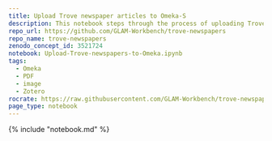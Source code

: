 ```yaml
---
title: Upload Trove newspaper articles to Omeka-S
description: This notebook steps through the process of uploading Trove newspaper articles to your own Omeka-S instance via the API. As well as uploading the article metadata, it attaches image(s) and PDFs of the articles, and creates a linked record for the publishing newspaper. The source of the articles can be a Trove search, a Trove list, a Zotero collection, or just a list of article ids.
repo_url: https://github.com/GLAM-Workbench/trove-newspapers
repo_name: trove-newspapers
zenodo_concept_id: 3521724
notebook: Upload-Trove-newspapers-to-Omeka.ipynb
tags:
  - Omeka
  - PDF
  - image
  - Zotero
rocrate: https://raw.githubusercontent.com/GLAM-Workbench/trove-newspapers/master/ro-crate-metadata.json
page_type: notebook
---
```


{% include "notebook.md" %}